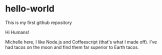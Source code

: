 # hello-world
This is my first github repository

Hi Humans!

Michelle here, I like Node.js and Coffeescript (that's what I made off). 
I've had tacos on the moon and find them far superior to Earth tacos. 
